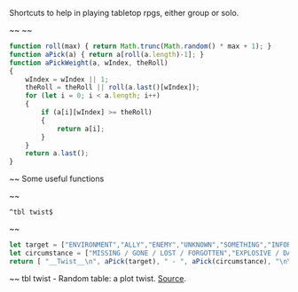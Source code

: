 Shortcuts to help in playing tabletop rpgs, either group or solo.


~~
~~
```js
function roll(max) { return Math.trunc(Math.random() * max + 1); }
function aPick(a) { return a[roll(a.length)-1]; }
function aPickWeight(a, wIndex, theRoll)
{
	wIndex = wIndex || 1;
	theRoll = theRoll || roll(a.last()[wIndex]);
	for (let i = 0; i < a.length; i++)
	{
		if (a[i][wIndex] >= theRoll)
		{
			return a[i];
		}
	}
	return a.last();
}
```
~~
Some useful functions


~~
```
^tbl twist$
```
~~
```js
let target = ["ENVIRONMENT","ALLY","ENEMY","UNKNOWN","SOMETHING","INFORMATION"];
let circumstance = ["MISSING / GONE / LOST / FORGOTTEN","EXPLOSIVE / DANGEROUS / SENSITIVE","BLOCKED / HIDDEN / TRAPPED","ARRIVED / RECENT / NEW","DEAD / DESTROYED / UNRECOVERABLE","BROKEN / DAMAGED / INJURED","FLOODED / OVERFLOWED / EXCEEDED","SABOTAGED / CAPTURED / TAKEN","CORRUPTED / TWISTED / INSANE","FALSE / FAKE / LYING / TREASON","MISTAKEN / ERROR / FALSE / WRONG","LEAKED / DISCOVERED / KNOWN","ERRATIC / UNRELIABLE / FAILING / INSUFFICIENT","DISRUPTED / MODIFIED / ARTIFICIAL","SURPRISING / ALTERED / UNEXPECTED","YOUNGER / OLDER / NEWER / OBSOLETE","SICK / HAZARDOUS / POISON / TOXIC","PREPARED / ARMED / EXPECTING","UNPREPARED / UNARMED / UNEXPECTED","DELAYED / TIMED / WAIT"];
return [ "__Twist__\n", aPick(target), " - ", aPick(circumstance), "\n\n" ]

```
~~
tbl twist - Random table: a plot twist.  [Source](https://jvhouse.xyz/plot-twist-situations).
